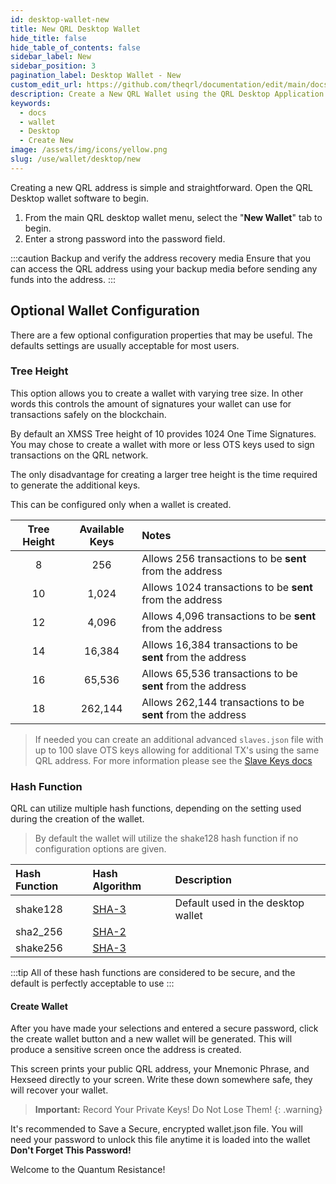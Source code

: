 ```yaml
---
id: desktop-wallet-new
title: New QRL Desktop Wallet
hide_title: false
hide_table_of_contents: false
sidebar_label: New
sidebar_position: 3
pagination_label: Desktop Wallet - New
custom_edit_url: https://github.com/theqrl/documentation/edit/main/docs/Use/Wallet/Desktop/create-a-new-wallet.md
description: Create a New QRL Wallet using the QRL Desktop Application
keywords:
  - docs
  - wallet
  - Desktop
  - Create New
image: /assets/img/icons/yellow.png
slug: /use/wallet/desktop/new
---
```


Creating a new QRL address is simple and straightforward. Open the QRL Desktop wallet software to begin.


1. From the main QRL desktop wallet menu, select the "**New Wallet**" tab to begin. 
2. Enter a strong password into the password field.

:::caution Backup and verify the address recovery media
Ensure that you can access the QRL address using your backup media before sending any funds into the address.
:::

## Optional Wallet Configuration

There are a few optional configuration properties that may be useful. The defaults settings are usually acceptable for most users.

### Tree Height

This option allows you to create a wallet with varying tree size. In other words this controls the amount of signatures your wallet can use for transactions safely on the blockchain. 

By default an XMSS Tree height of 10 provides 1024 One Time Signatures. You may chose to create a wallet with more or less OTS keys used to sign transactions on the QRL network. 

The only disadvantage for creating a larger tree height is the time required to generate the additional keys. 

This can be configured only when a wallet is created.


|  Tree Height | Available Keys | Notes |
|:---------: | :----------: | :--- |
| 8  | 256 | Allows 256 transactions to be **sent** from the address |
| 10 |  1,024 | Allows 1024 transactions to be **sent** from the address | 
| 12 |  4,096 | Allows 4,096 transactions to be **sent** from the address |
| 14 |  16,384 | Allows 16,384 transactions to be **sent** from the address |
| 16 |  65,536 | Allows 65,536 transactions to be **sent** from the address |
| 18 |  262,144 | Allows 262,144 transactions to be **sent** from the address |


> If needed you can create an additional advanced `slaves.json` file with up to 100 slave OTS keys allowing for additional TX's using the same QRL address. For more information please see the [Slave Keys docs](/build/address/slave-keys)


### Hash Function

QRL can utilize multiple hash functions, depending on the setting used during the creation of the wallet.

> By default the wallet will utilize the shake128 hash function if no configuration options are given. 

| Hash Function | Hash Algorithm | Description |
|:-----|:-----|:---------|
| shake128 | [SHA-3](https://en.wikipedia.org/wiki/SHA-3) | Default used in the desktop wallet |
| sha2_256 | [SHA-2](https://en.wikipedia.org/wiki/SHA-2) |  |
| shake256 | [SHA-3](https://en.wikipedia.org/wiki/SHA-3) |  |


:::tip
All of these hash functions are considered to be secure, and the default is perfectly acceptable to use
:::


#### Create Wallet


After you have made your selections and entered a secure password, click the create wallet button and a new wallet will be generated. This will produce a sensitive screen once the address is created. 



This screen prints your public QRL address, your Mnemonic Phrase, and Hexseed directly to your screen. Write these down somewhere safe, they will recover your wallet.

> **Important:** Record Your Private Keys! Do Not Lose Them!
{: .warning}

It's recommended to Save a Secure, encrypted wallet.json file. You will need your password to unlock this file anytime it is loaded into the wallet **Don't Forget This Password!**

Welcome to the Quantum Resistance! 